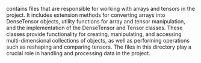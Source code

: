 contains files that are responsible for working with arrays and tensors in the project. It includes extension methods for converting arrays into DenseTensor objects, utility functions for array and tensor manipulation, and the implementation of the DenseTensor and Tensor classes. These classes provide functionality for creating, manipulating, and accessing multi-dimensional collections of objects, as well as performing operations such as reshaping and comparing tensors. The files in this directory play a crucial role in handling and processing data in the project.